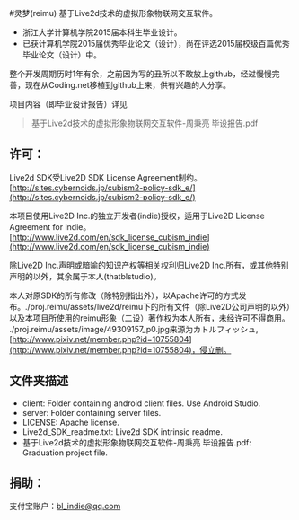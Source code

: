 #灵梦(reimu)
基于Live2d技术的虚拟形象物联网交互软件。

* 浙江大学计算机学院2015届本科生毕业设计。
* 已获计算机学院2015届优秀毕业论文（设计），尚在评选2015届校级百篇优秀毕业论文（设计）中。

整个开发周期历时1年有余，之前因为写的丑所以不敢放上github，经过慢慢完善，现在从Coding.net移植到github上来，供有兴趣的人分享。

项目内容（即毕业设计报告）详见
> 基于Live2d技术的虚拟形象物联网交互软件-周秉亮 毕设报告.pdf

## 许可：

Live2d SDK受Live2D SDK License Agreement制约。
[http://sites.cybernoids.jp/cubism2-policy-sdk_e/](http://sites.cybernoids.jp/cubism2-policy-sdk_e/)

本项目使用Live2D Inc.的独立开发者(indie)授权，适用于Live2D License Agreement for indie。
[http://www.live2d.com/en/sdk_license_cubism_indie](http://www.live2d.com/en/sdk_license_cubism_indie)

除Live2D Inc.声明或暗喻的知识产权等相关权利归Live2D Inc.所有，或其他特别声明的以外，其余属于本人(thatblstudio)。

本人对原SDK的所有修改（除特别指出外），以Apache许可的方式发布。./proj.reimu/assets/live2d/reimu下的所有文件（除Live2D公司声明的以外）以及本项目所使用的reimu形象（二设）著作权为本人所有，未经许可不得商用。
./proj.reimu/assets/image/49309157_p0.jpg来源为カトルフィッシュ,[http://www.pixiv.net/member.php?id=10755804](http://www.pixiv.net/member.php?id=10755804)，侵立删。

## 文件夹描述
* client: Folder containing android client files. Use Android Studio. 
* server: Folder containing server files.
* LICENSE: Apache license.
* Live2d_SDK_readme.txt: Live2d SDK intrinsic readme.
* 基于Live2d技术的虚拟形象物联网交互软件-周秉亮 毕设报告.pdf: Graduation project file.

## 捐助：

支付宝账户：bl_indie@qq.com